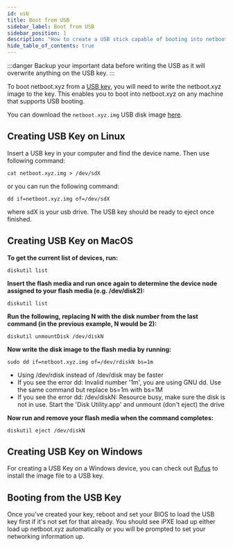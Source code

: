 ```yaml
---
id: usb
title: Boot from USB
sidebar_label: Boot from USB
sidebar_position: 1
description: "How to create a USB stick capable of booting into netboot.xyz"
hide_table_of_contents: true
---
```

:::danger
Backup your important data before writing the USB as it will overwrite anything on the USB key.
:::

To boot netboot.xyz from a [USB key](https://amzn.to/3CD0BE5), you will need to write the netboot.xyz image to the key. This enables you to boot into netboot.xyz on any machine that supports USB booting.

You can download the `netboot.xyz.img` USB disk image [here](https://boot.netboot.xyz/ipxe/netboot.xyz.img).

## Creating USB Key on Linux

Insert a USB key in your computer and find the device name. Then use following command:

```shell
cat netboot.xyz.img > /dev/sdX
```

or you can run the following command:

```shell
dd if=netboot.xyz.img of=/dev/sdX
```

where sdX is your usb drive. The USB key should be ready to eject once finished.

## Creating USB Key on MacOS

__To get the current list of devices, run:__

```shell
diskutil list
```

__Insert the flash media and run once again to determine the device node assigned to your flash media (e.g. /dev/disk2):__

```shell
diskutil list
```

__Run the following, replacing N with the disk number from the last command (in the previous example, N would be 2):__

```shell
diskutil unmountDisk /dev/diskN
```

__Now write the disk image to the flash media by running:__

```shell
sudo dd if=netboot.xyz.img of=/dev/rdiskN bs=1m
```

* Using /dev/rdisk instead of /dev/disk may be faster
* If you see the error dd: Invalid number '1m', you are using GNU dd. Use the same command but replace bs=1m with bs=1M
* If you see the error dd: /dev/diskN: Resource busy, make sure the disk is not in use. Start the 'Disk Utility.app' and unmount (don't eject) the drive

__Now run and remove your flash media when the command completes:__

```shell
diskutil eject /dev/diskN
```

## Creating USB Key on Windows

For creating a USB Key on a Windows device, you can check out [Rufus](https://rufus.akeo.ie/) to install the image file to a USB key.

## Booting from the USB Key

Once you've created your key, reboot and set your BIOS to load the USB key first if it's not set for that already. You should see iPXE load up either load up netboot.xyz automatically or you will be prompted to set your networking information up.
